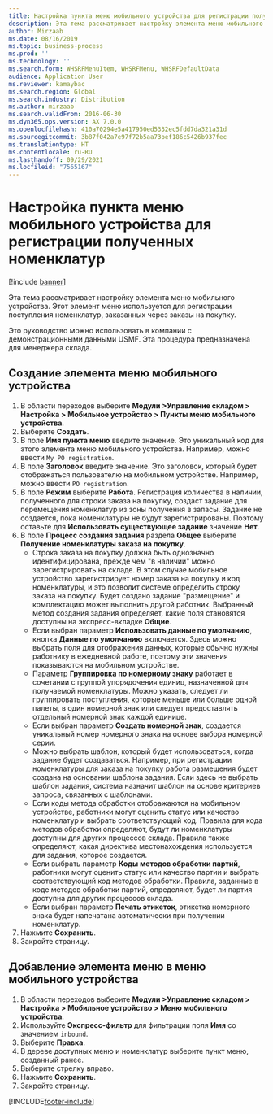 ```yaml
---
title: Настройка пункта меню мобильного устройства для регистрации полученных номенклатур
description: Эта тема рассматривает настройку элемента меню мобильного устройства.
author: Mirzaab
ms.date: 08/16/2019
ms.topic: business-process
ms.prod: ''
ms.technology: ''
ms.search.form: WHSRFMenuItem, WHSRFMenu, WHSRFDefaultData
audience: Application User
ms.reviewer: kamaybac
ms.search.region: Global
ms.search.industry: Distribution
ms.author: mirzaab
ms.search.validFrom: 2016-06-30
ms.dyn365.ops.version: AX 7.0.0
ms.openlocfilehash: 410a70294e5a417950ed5332ec5fdd7da321a31d
ms.sourcegitcommit: 3b87f042a7e97f72b5aa73bef186c5426b937fec
ms.translationtype: HT
ms.contentlocale: ru-RU
ms.lasthandoff: 09/29/2021
ms.locfileid: "7565167"
---
```

# <a name="set-up-a-mobile-device-menu-item-to-register-received-items"></a>Настройка пункта меню мобильного устройства для регистрации полученных номенклатур

[!include [banner](../../includes/banner.md)]

Эта тема рассматривает настройку элемента меню мобильного устройства. Этот элемент меню используется для регистрации поступления номенклатур, заказанных через заказы на покупку. 

Это руководство можно использовать в компании с демонстрационными данными USMF. Эта процедура предназначена для менеджера склада.


## <a name="create-a-mobile-device-menu-item"></a>Создание элемента меню мобильного устройства
1. В области переходов выберите **Модули >Управление складом > Настройка > Мобильное устройство > Пункты меню мобильного устройства**.
2. Выберите **Создать**.
3. В поле **Имя пункта меню** введите значение. Это уникальный код для этого элемента меню мобильного устройства. Например, можно ввести `My PO registration`.  
4. В поле **Заголовок** введите значение. Это заголовок, который будет отображаться пользователю на мобильном устройстве. Например, можно ввести `PO registration`.  
5. В поле **Режим** выберите **Работа**. Регистрация количества в наличии, полученного для строки заказа на покупку, создаст задание для перемещения номенклатур из зоны получения в запасы. Задание не создается, пока номенклатуры не будут зарегистрированы. Поэтому оставьте для **Использовать существующее задание** значение **Нет**.
6. В поле **Процесс создания задания** раздела **Общее** выберите **Получение номенклатуры заказа на покупку**.
    - Строка заказа на покупку должна быть однозначно идентифицирована, прежде чем "в наличии" можно зарегистрировать на складе. В этом случае мобильное устройство зарегистрирует номер заказа на покупку и код номенклатуры, и это позволит системе определить строку заказа на покупку. Будет создано задание "размещение" и комплектацию может выполнить другой работник. Выбранный метод создания задания определяет, какие поля становятся доступны на экспресс-вкладке **Общие**.  
    - Если выбран параметр **Использовать данные по умолчанию**, кнопка **Данные по умолчанию** включается. Здесь можно выбрать поля для отображения данных, которые обычно нужны работнику в ежедневной работе, поэтому эти значения показываются на мобильном устройстве.  
    - Параметр **Группировка по номерному знаку** работает в сочетании с группой упорядочения единиц, назначенной для получаемой номенклатуры. Можно указать, следует ли группировать поступления, которые меньше или больше одной палеты, в один номерной знак или следует предоставлять отдельный номерной знак каждой единице.  
    - Если выбран параметр **Создать номерной знак**, создается уникальный номер номерного знака на основе выбора номерной серии.  
    - Можно выбрать шаблон, который будет использоваться, когда задание будет создаваться. Например, при регистрации номенклатуры для заказа на покупку работа размещения будет создана на основании шаблона задания. Если здесь не выбрать шаблон задания, система назначит шаблон на основе критериев запроса, связанных с шаблонами.  
    - Если коды метода обработки отображаются на мобильном устройстве, работники могут оценить статус или качество номенклатур и выбрать соответствующий код. Правила для кода методов обработки определяют, будут ли номенклатуры доступны для других процессов склада. Правила также определяют, какая директива местонахождения используется для задания, которое создается.   
    - Если выбрать параметр **Коды методов обработки партий**, работники могут оценить статус или качество партии и выбрать соответствующий код методов обработки. Правила, заданные в коде методов обработки партий, определяют, будет ли партия доступна для других процессов склада.  
    - Если выбран параметр **Печать этикеток**, этикетка номерного знака будет напечатана автоматически при получении номенклатур.  
7. Нажмите **Сохранить**.
8. Закройте страницу.

## <a name="add-the-menu-item-to-a-mobile-device-menu"></a>Добавление элемента меню в меню мобильного устройства
1. В области переходов выберите **Модули >Управление складом > Настройка > Мобильное устройство > Меню мобильного устройства**.
2. Используйте **Экспресс-фильтр** для фильтрации поля **Имя** со значением `inbound`.
3. Выберите **Правка**.
4. В дереве доступных меню и номенклатур выберите пункт меню, созданный ранее.
5. Выберите стрелку вправо.
6. Нажмите **Сохранить**.
7. Закройте страницу.



[!INCLUDE[footer-include](../../../includes/footer-banner.md)]